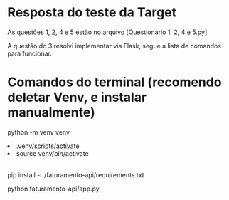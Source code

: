 # Resposta do teste da Target

As questões 1, 2, 4 e 5 estão no arquivo [Questionario 1, 2, 4 e 5.py]

A questão do 3 resolvi implementar via Flask, segue a lista de comandos para funcionar.


# Comandos do terminal (recomendo deletar Venv, e instalar manualmente)

python -m venv venv

<li>.venv/scripts/activate</li>
<li>source venv/bin/activate</li>
<br>

pip install -r /faturamento-api/requirements.txt

python faturamento-api/app.py
